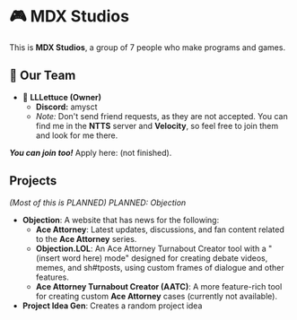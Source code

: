 # 🎮 MDX Studios
This is **MDX Studios**, a group of 7 people who make programs and games.

## 📜 **Our Team**

- 📜 **LLLettuce (Owner)**  
   - **Discord:** amysct  
   - *Note:* Don't send friend requests, as they are not accepted. You can find me in the **NTTS** server and **Velocity**, so feel free to join them and look for me there.

***You can join too!*** Apply here: (not finished).

## **Projects**
*(Most of this is PLANNED)*
*PLANNED: Objection*
- **Objection**: A website that has news for the following:
  - **Ace Attorney**: Latest updates, discussions, and fan content related to the **Ace Attorney** series.
  - **Objection.LOL**: An Ace Attorney Turnabout Creator tool with a "(insert word here) mode" designed for creating debate videos, memes, and sh#tposts, using custom frames of dialogue and other features.
  - **Ace Attorney Turnabout Creator (AATC)**: A more feature-rich tool for creating custom **Ace Attorney** cases (currently not available).
- **Project Idea Gen**: Creates a random project idea 

